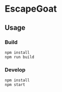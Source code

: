 # EscapeGoat

## Usage

### Build

```
npm install
npm run build
```

### Develop

```
npm install
npm start
```
